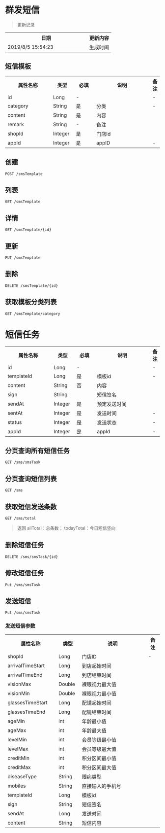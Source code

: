 # 群发短信
> 更新记录

<table>
    <tr>
        <th style="width:250px;">日期</th>
        <th>更新内容</th>
    </tr>
    <tr>
        <td>2019/8/5 15:54:23 </td>
        <td>生成时间</td>
    </tr>
</table>

## 短信模板
<table>
    <tr>
        <th style="width:150px;">属性名称</th>
        <th style="width:60px;">类型</th>
        <th style="width:60px;">必填</th>
        <th style="width:200px;">说明</th>
        <th>备注</th>
    </tr>
    <tr>
        <td>id</td>
        <td>Long</td>
        <td>-</td>
        <td></td>
        <td>-</td>
    </tr>
    <tr>
        <td>category</td>
        <td>String</td>
        <td>是</td>
        <td>分类</td>
        <td>-</td>
    </tr>
 	<tr>
        <td>content</td>
        <td>String</td>
        <td>是</td>
        <td>内容</td>
        <td></td>
    </tr>
    <tr>
        <td>remark</td>
        <td>String</td>
        <td>-</td>
        <td>备注</td>
        <td></td>
    </tr>
	<tr>
        <td>shopId</td>
        <td>Integer</td>
        <td>是</td>
        <td>门店Id</td>
        <td></td>
    </tr>
    <tr>
        <td>appId</td>
        <td>Integer</td>
        <td>是</td>
        <td>appID</td>
        <td>-</td>
    </tr>
 </table>
 
## 创建

```
POST /smsTemplate
```

## 列表

```
GET /smsTemplate
```
## 详情

```
GET /smsTemplate/{id}
```

## 更新

```
PUT /smsTemplate
```

## 删除

```
DELETE /smsTemplate/{id}
```

## 获取模板分类列表
```
GET /smsTemplate/category
```
# 短信任务
<table>
    <tr>
        <th style="width:150px;">属性名称</th>
        <th style="width:60px;">类型</th>
        <th style="width:60px;">必填</th>
        <th style="width:200px;">说明</th>
        <th>备注</th>
    </tr>
    <tr>
        <td>id</td>
        <td>Long</td>
        <td>-</td>
        <td></td>
        <td>-</td>
    </tr>
    <tr>
        <td>templateId</td>
        <td>Long</td>
        <td>是</td>
        <td>模板id</td>
        <td>-</td>
    </tr>
 	<tr>
        <td>content</td>
        <td>String</td>
        <td>否</td>
        <td>内容</td>
        <td></td>
    </tr>
    <tr>
        <td>sign</td>
        <td>String</td>
        <td></td>
        <td>短信签名</td>
        <td></td>
    </tr>
	<tr>
        <td>sendAt</td>
        <td>Integer</td>
        <td>是</td>
        <td>预定发送时间</td>
        <td></td>
    </tr>
    <tr>
        <td>sentAt</td>
        <td>Integer</td>
        <td>是</td>
        <td>发送时间</td>
        <td>-</td>
    </tr>
     <tr>
            <td>status</td>
            <td>Integer</td>
            <td>是</td>
            <td>发送状态</td>
            <td>-</td>
      </tr>
      <tr>
                 <td>appId</td>
                 <td>Integer</td>
                 <td>是</td>
                 <td>appId</td>
                 <td>-</td>
           </tr>   
 </table>
 
## 分页查询所有短信任务

```
GET /sms/smsTask
```
## 分页查询短信列表
```
GET /sms
```

## 获取短信发送条数

```
GET /sms/total
```
> 返回  allTotal：总条数； todayTotal：今日短信竖向


## 删除短信任务

```
DELETE /sms/smsTask/{id}
```
## 修改短信任务

```
Put /sms/smsTask
```

## 发送短信

```
Put /sms/smsTask
```
### 发送短信参数
<table>
    <tr>
        <th style="width:150px;">属性名称</th>
        <th style="width:60px;">类型</th>
        <th style="width:200px;">说明</th>
        <th>备注</th>
    </tr>
    <tr>
        <td>shopId</td>
        <td>Long</td>
        <td>门店ID</td>
        <td>-</td>
    </tr>
 	<tr>
        <td>arrivalTimeStart</td>
        <td>Long</td>
        <td>到店起始时间</td>
        <td></td>
    </tr>
   	<tr>
           <td>arrivalTimeEnd</td>
           <td>Long</td>
           <td>到店结束时间</td>
           <td></td>
       </tr>
	<tr>
        <td>visionMax</td>
        <td>Double</td>
        <td>裸眼视力最大值</td>
        <td></td>
    </tr>
	<tr>
        <td>visionMin</td>
        <td>Double</td>
        <td>裸眼视力最小值</td>
        <td></td>
    </tr>
   	<tr>
           <td>glassesTimeStart</td>
           <td>Long</td>
           <td>配镜起始时间</td>
           <td></td>
       </tr>
      	<tr>
              <td>glassesTimeEnd</td>
              <td>Long</td>
              <td>配镜结束时间</td>
              <td></td>
          </tr>
   	<tr>
           <td>ageMin</td>
           <td>int</td>
           <td>年龄最小值</td>
           <td></td>
       </tr>
      	<tr>
                   <td>ageMax</td>
                   <td>int</td>
                   <td>年龄最大值</td>
                   <td></td>
               </tr>
   	<tr>
           <td>levelMin</td>
           <td>int</td>
           <td>会员等级最小值</td>
           <td></td>
       </tr>
      	<tr>
                   <td>levelMax</td>
                   <td>int</td>
                   <td>会员等级最大值</td>
                   <td></td>
               </tr>
   	<tr>
           <td>creditMin</td>
           <td>int</td>
           <td>积分区间最小值</td>
           <td></td>
       </tr>
      	<tr>
                   <td>creditMax</td>
                   <td>int</td>
                   <td>积分区间最大值</td>
                   <td></td>
               </tr>
      	<tr>
                   <td>diseaseType</td>
                   <td>String</td>
                   <td>眼病类型</td>
                   <td></td>
               </tr>
      	<tr>
                   <td>mobiles</td>
                   <td>String</td>
                   <td>直接输入的手机号</td>
                   <td></td>
               </tr>
      	<tr>
                   <td>templateId</td>
                   <td>Long</td>
                   <td>模板id</td>
                   <td></td>
               </tr>
      	<tr>
                   <td>sign</td>
                   <td>String</td>
                   <td>短信签名</td>
                   <td></td>
               </tr>
      	<tr>
                   <td>sendAt</td>
                   <td>Long</td>
                   <td>发送时间</td>
                   <td></td>
               </tr>
      	<tr>
                   <td>content</td>
                   <td>String</td>
                   <td>短信内容</td>
                   <td></td>
               </tr>
 </table>